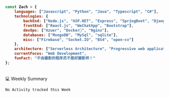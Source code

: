 <h4>
    
```javascript
​
const Zach = {
    languages: ["Javascript", "Python", "Java", "Typescript", "C#"],
    technologies: {
        backEnd: ["Node.js", "ASP.NET", "Express", "SpringBoot", "Django", "Flask"],
        frontEnd: ["React.js", "WeChatApp", "Bootstrap"],
        devOps: ["Azuer", "Docker🐳", "Nginx"],
        databases: ["MongoDB", "MySql", "sqlLte"],
        misc: ["Firebase", "Socket.IO", "BS4", "open-cv"]
    },
    architecture: ["Serverless Architecture", "Progressive web applications", "Single page applications"],
    currentFocus: "Web Development",
    funFact: "不会摄影的程序员不是好摄影师！"
};
​
```
</h4>

💻 Weekly Summary
<!--START_SECTION:waka-->
```text
No Activity tracked this Week
```
<!--END_SECTION:waka-->